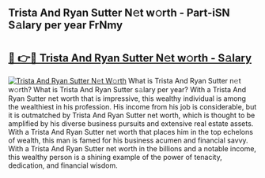 ## Trista And Ryan Sutter N𝚎t w𝚘rth - Part-iSN S𝚊lary per year FrNmy

# <h2><a href="http://gc55ty.nevu.top/?p=Trista+And+Ryan+Sutter">🔗 👉🔴 Trista And Ryan Sutter N𝚎t w𝚘rth - S𝚊lary</a></h2>

[![Trista And Ryan Sutter N𝚎t W𝚘rth](https://i.imgur.com/Oavwk0R.jpeg)](http://gc55ty.nevu.top/?p=Trista+And+Ryan+Sutter)
What is Trista And Ryan Sutter n𝚎t w𝚘rth? What is Trista And Ryan Sutter s𝚊lary per year?
With a Trista And Ryan Sutter net worth that is impressive, this wealthy individual is among the wealthiest in his profession. His income from his job is considerable, but it is outmatched by Trista And Ryan Sutter net worth, which is thought to be amplified by his diverse business pursuits and extensive real estate assets. With a Trista And Ryan Sutter net worth that places him in the top echelons of wealth, this man is famed for his business acumen and financial savvy. With a Trista And Ryan Sutter net worth in the billions and a notable income, this wealthy person is a shining example of the power of tenacity, dedication, and financial wisdom.
